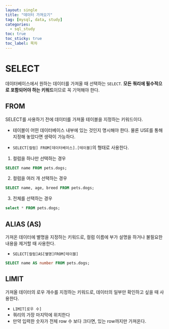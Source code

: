 ```yaml
---
layout: single
title: "데이터 가져오기"
tag: [mysql, data, study]
categories: 
  - sql_study
toc: true
toc_sticky: true
toc_label: 목차
---
```




# SELECT

데이터베이스에서 원하는 데이터를 가져올 때 선택하는 `SELECT`. **모든 쿼리에 필수적으로 포함되어야 하는 키워드**이므로 꼭 기억해야 한다.



## FROM

SELECT를 사용하기 전에 데이터를 가져올 테이블을 지정하는 키워드이다. 

- 테이블이 어떤 데이터베이스 내부에 있는 것인지 명시해야 한다. 물론 USE를 통해 지정해 놓았다면 생략이 가능하다.

- `SELECT[컬럼] FROM[데이터베이스].[테이블]`의 형태로 사용한다.



1. 컬럼을 하나만 선택하는 경우

```sql
SELECT name FROM pets.dogs;
```

2. 컬럼을 여러 개 선택하는 경우

```sql
SELECT name, age, breed FROM pets.dogs;
```

3. 전체를 선택하는 경우

```sql
select * FROM pets.dogs;
```



## ALIAS (AS)

가져온 데이터에 별명을 지정하는 키워드로, 컬럼 이름에 부가 설명을 하거나 불필요한 내용을 제거할 때 사용한다.

- `SELECT[컬럼]AS[별명]FROM[테이블]`

```sql
SELECT name AS number FROM pets.dogs;

```



## LIMIT

가져올 데이터의 로우 개수를 지정하는 키워드로, 데이터의 일부만 확인하고 싶을 때 사용한다. 

- `LIMIT[로우 수]`
- 쿼리의 가장 마지막에 위치한다
- 만약 입력한 숫자가 전체 row 수 보다 크다면, 있는 row까지만 가져온다.
